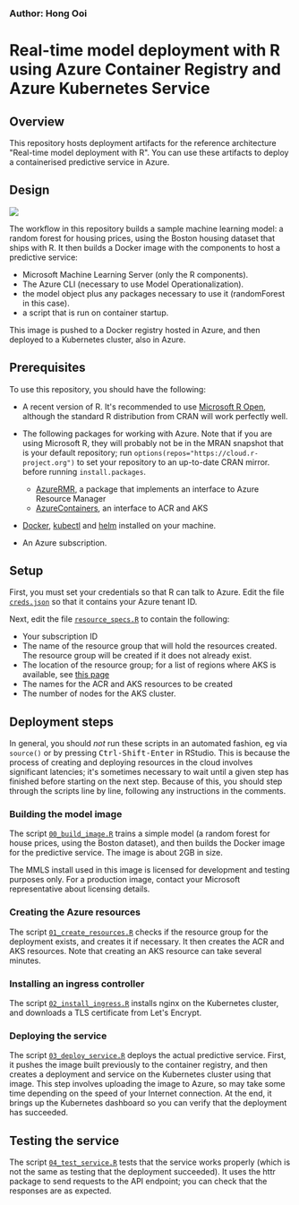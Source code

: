 ### Author: Hong Ooi

# Real-time model deployment with R using Azure Container Registry and Azure Kubernetes Service

## Overview

This repository hosts deployment artifacts for the reference architecture "Real-time model deployment with R". You can use these artifacts to deploy a containerised predictive service in Azure.

## Design

![](https://github.com/mspnp/architecture-center/blob/master/docs/reference-architectures/ai/_images/realtime-scoring-r.png)

The workflow in this repository builds a sample machine learning model: a random forest for housing prices, using the Boston housing dataset that ships with R. It then builds a Docker image with the components to host a predictive service:
- Microsoft Machine Learning Server (only the R components).
- The Azure CLI (necessary to use Model Operationalization).
- the model object plus any packages necessary to use it (randomForest in this case).
- a script that is run on container startup.

This image is pushed to a Docker registry hosted in Azure, and then deployed to a Kubernetes cluster, also in Azure.

## Prerequisites

To use this repository, you should have the following:

- A recent version of R. It's recommended to use [Microsoft R Open](https://mran.microsoft.com/open), although the standard R distribution from CRAN will work perfectly well.

- The following packages for working with Azure. Note that if you are using Microsoft R, they will probably not be in the MRAN snapshot that is your default repository; run `options(repos="https://cloud.r-project.org")` to set your repository to an up-to-date CRAN mirror. before running `install.packages`.
  * [AzureRMR](https://cran.r-project.org/package=AzureRMR), a package that implements an interface to Azure Resource Manager
  * [AzureContainers](https://cran.r-project.org/package=AzureContainers), an interface to ACR and AKS

- [Docker](https://www.docker.com/get-started), [kubectl](https://kubernetes.io/docs/tasks/tools/install-kubectl/) and [helm](https://www.helm.sh/) installed on your machine.

- An Azure subscription.


## Setup

First, you must set your credentials so that R can talk to Azure. Edit the file [`creds.json`](creds.json) so that it contains your Azure tenant ID.

Next, edit the file [`resource_specs.R`](resource_specs.R) to contain the following:

- Your subscription ID
- The name of the resource group that will hold the resources created. The resource group will be created if it does not already exist.
- The location of the resource group; for a list of regions where AKS is available, see [this page](https://docs.microsoft.com/en-us/azure/aks/container-service-quotas#region-availability)
- The names for the ACR and AKS resources to be created
- The number of nodes for the AKS cluster.

## Deployment steps

In general, you should _not_ run these scripts in an automated fashion, eg via `source()` or by pressing <kbd>Ctrl-Shift-Enter</kbd> in RStudio. This is because the process of creating and deploying resources in the cloud involves significant latencies; it's sometimes necessary to wait until a given step has finished before starting on the next step. Because of this, you should step through the scripts line by line, following any instructions in the comments.

### Building the model image

The script [`00_build_image.R`](00_build_image.R) trains a simple model (a random forest for house prices, using the Boston dataset), and then builds the Docker image for the predictive service. The image is about 2GB in size.

The MMLS install used in this image is licensed for development and testing purposes only. For a production image, contact your Microsoft representative about licensing details.

### Creating the Azure resources

The script [`01_create_resources.R`](01_create_resources.R) checks if the resource group for the deployment exists, and creates it if necessary. It then creates the ACR and AKS resources. Note that creating an AKS resource can take several minutes.

### Installing an ingress controller

The script [`02_install_ingress.R`](02_install_ingress.R) installs nginx on the Kubernetes cluster, and downloads a TLS certificate from Let's Encrypt.

### Deploying the service

The script [`03_deploy_service.R`](03_deploy_service.R) deploys the actual predictive service. First, it pushes the image built previously to the container registry, and then creates a deployment and service on the Kubernetes cluster using that image. This step involves uploading the image to Azure, so may take some time depending on the speed of your Internet connection. At the end, it brings up the Kubernetes dashboard so you can verify that the deployment has succeeded.

## Testing the service

The script [`04_test_service.R`](04_test_service.R) tests that the service works properly (which is not the same as testing that the deployment succeeded). It uses the httr package to send requests to the API endpoint; you can check that the responses are as expected.



